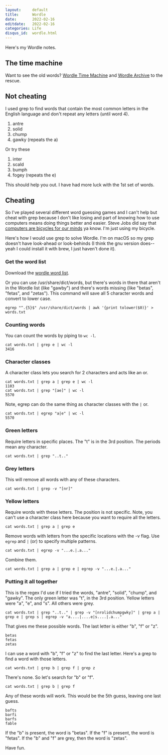 ```yaml
---
layout:     default
title:      Wordle
date:       2022-02-16
editdate:   2022-02-16
categories: Life
disqus_id:  wordle.html
---
```


Here's my Wordle notes.

## The time machine

Want to see the old words? [Wordle Time Machine](https://mottaquikarim.github.io/wordle_timemachine/) and [Wordle Archive](https://www.devangthakkar.com/wordle_archive) to the rescue.

## Not cheating

I used grep to find words that contain the most common letters in the English language and don't repeat any letters (until word 4).

1. antre
2. solid
3. chump
4. gawky (repeats the a)

Or try these

1. inter
2. scald
3. bumph
4. fogey (repeats the e)

This should help you out. I have had more luck with the 1st set of words.

## Cheating

So I've played several different word guessing games and I can't help but cheat with grep because I don't like losing and part of knowing how to use computers means doing things better and easier. Steve Jobs did say that [computers are bicycles for our minds](https://www.youtube.com/watch?v=rTRzYjoZhIY) ya know. I'm just using my bicycle.

Here's how I would use grep to solve Wordle. I'm on macOS so my grep doesn't have look-ahead or look-behinds (I think the gnu version does--yeah I could install it with brew, I just haven't done it).

### Get the word list

Download the [wordle word list](https://github.com/tabatkins/wordle-list).

Or you can use /usr/share/dict/words, but there's words in there that aren't in the Wordle list (like "gawby") and there's words missing (like "betas", "fetas", and "zetas"). This command will save all 5 character words and convert to lower case.

	egrep "^.{5}$" /usr/share/dict/words | awk '{print tolower($0)}' > words.txt

### Counting words

You can count the words by piping to `wc -l`. 

	cat words.txt | grep e | wc -l
    3416

### Character classes

A character class lets you search for 2 characters and acts like an or.

	cat words.txt | grep a | grep e | wc -l
    1103
	cat words.txt | grep "[ae]" | wc -l
    5570

Note, egrep can do the same thing as character classes with the `|` or.

	cat words.txt | egrep "a|e" | wc -l
    5570

### Green letters

Require letters in specific places. The "t" is in the 3rd position. The periods mean any character.

	cat words.txt | grep "..t.."

### Grey letters

This will remove all words with any of these characters.

	cat words.txt | grep -v "[nr]"

### Yellow letters

Require words with these letters. The position is not specific. Note, you can't use a character class here because you want to require all the letters.

	cat words.txt | grep a | grep e

Remove words with letters from the specific locations with the -v flag. Use `egrep` and `|` (or) to specify multiple patterns.

	cat words.txt | egrep -v "...e.|.a..."

Combine them.

	cat words.txt | grep a | grep e | egrep -v "...e.|.a..."

### Putting it all together

This is the regex I'd use if I tried the words, "antre", "solid", "chump", and "gawky". The only green letter was "t", in the 3rd position. Yellow letters were "a", "e", and "s". All others were grey.

	cat words.txt | grep "..t.." | grep -v "[nrolidchumpgwky]" | grep a | grep e | grep s | egrep -v "a....|....e|s....|.a..."

That gives me these possible words. The last letter is either "b", "f" or "z".

	betas
	fetas
	zetas

I can use a word with "b", "f" or "z" to find the last letter. Here's a grep to find a word with those letters.

	cat words.txt | grep b | grep f | grep z

There's none. So let's search for "b" or "f".

	cat words.txt | grep b | grep f

Any of these words will work. This would be the 5th guess, leaving one last guess.

	bafts
	barfi
	barfs
	fable

If the "b" is present, the word is "betas". If the "f" is present, the word is "fetas". If the "b" and "f" are grey, then the word is "zetas".

Have fun.
